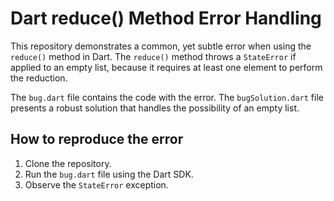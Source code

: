 # Dart reduce() Method Error Handling

This repository demonstrates a common, yet subtle error when using the `reduce()` method in Dart. The `reduce()` method throws a `StateError` if applied to an empty list, because it requires at least one element to perform the reduction.

The `bug.dart` file contains the code with the error. The `bugSolution.dart` file presents a robust solution that handles the possibility of an empty list.

## How to reproduce the error

1. Clone the repository.
2. Run the `bug.dart` file using the Dart SDK.
3. Observe the `StateError` exception.